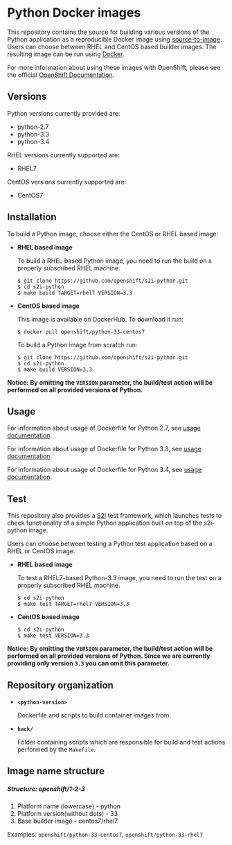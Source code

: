 Python Docker images
====================

This repository contains the source for building various versions of
the Python application as a reproducible Docker image using
[source-to-image](https://github.com/openshift/source-to-image).
Users can choose between RHEL and CentOS based builder images.
The resulting image can be run using [Docker](http://docker.io).

For more information about using these images with OpenShift, please see the
official [OpenShift Documentation](https://docs.openshift.org/latest/using_images/s2i_images/python.html).

Versions
---------------
Python versions currently provided are:
* python-2.7
* python-3.3
* python-3.4

RHEL versions currently supported are:
* RHEL7

CentOS versions currently supported are:
* CentOS7


Installation
---------------
To build a Python image, choose either the CentOS or RHEL based image:
*  **RHEL based image**

    To build a RHEL based Python image, you need to run the build on a properly
    subscribed RHEL machine.

    ```
    $ git clone https://github.com/openshift/s2i-python.git
    $ cd s2i-python
    $ make build TARGET=rhel7 VERSION=3.3
    ```

*  **CentOS based image**

    This image is available on DockerHub. To download it run:

    ```
    $ docker pull openshift/python-33-centos7
    ```

    To build a Python image from scratch run:

    ```
    $ git clone https://github.com/openshift/s2i-python.git
    $ cd s2i-python
    $ make build VERSION=3.3
    ```

**Notice: By omitting the `VERSION` parameter, the build/test action will be performed
on all provided versions of Python.**


Usage
---------------------------------

For information about usage of Dockerfile for Python 2.7,
see [usage documentation](2.7/README.md).

For information about usage of Dockerfile for Python 3.3,
see [usage documentation](3.3/README.md).

For information about usage of Dockerfile for Python 3.4,
see [usage documentation](3.4/README.md).


Test
---------------------
This repository also provides a [S2I](https://github.com/openshift/source-to-image) test framework,
which launches tests to check functionality of a simple Python application built on top of the s2i-python image.

Users can choose between testing a Python test application based on a RHEL or CentOS image.

*  **RHEL based image**

    To test a RHEL7-based Python-3.3 image, you need to run the test on a properly subscribed RHEL machine.

    ```
    $ cd s2i-python
    $ make test TARGET=rhel7 VERSION=3.3
    ```

*  **CentOS based image**

    ```
    $ cd s2i-python
    $ make test VERSION=3.3
    ```

**Notice: By omitting the `VERSION` parameter, the build/test action will be performed
on all provided versions of Python. Since we are currently providing only version `3.3`
you can omit this parameter.**


Repository organization
------------------------
* **`<python-version>`**

    Dockerfile and scripts to build container images from.

* **`hack/`**

    Folder containing scripts which are responsible for build and test actions performed by the `Makefile`.


Image name structure
------------------------
##### Structure: openshift/1-2-3

1. Platform name (lowercase) - python
2. Platform version(without dots) - 33
3. Base builder image - centos7/rhel7

Examples: `openshift/python-33-centos7`, `openshift/python-33-rhel7`

